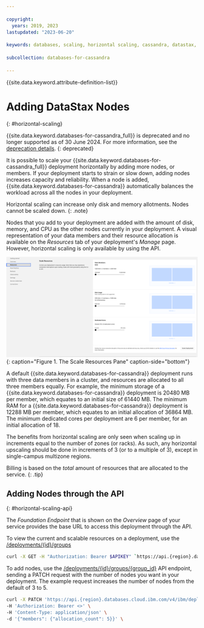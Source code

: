 ```yaml
---

copyright:
  years: 2019, 2023
lastupdated: "2023-06-20"

keywords: databases, scaling, horizontal scaling, cassandra, datastax, dse, datastax horizontal scaling, cassandra horizontal scaling

subcollection: databases-for-cassandra

---
```


{{site.data.keyword.attribute-definition-list}}

# Adding DataStax Nodes
{: #horizontal-scaling}

{{site.data.keyword.databases-for-cassandra_full}} is deprecated and no longer supported as of 30 June 2024. For more information, see the [deprecation details](/docs/databases-for-cassandra?topic=databases-for-cassandra-deprecation#dep_details).
{: deprecated}

It is possible to scale your {{site.data.keyword.databases-for-cassandra_full}} deployment horizontally by adding more nodes, or members. If your deployment starts to strain or slow down, adding nodes increases capacity and reliability. When a node is added, {{site.data.keyword.databases-for-cassandra}} automatically balances the workload across all the nodes in your deployment.

Horizontal scaling can increase only disk and memory allotments. Nodes cannot be scaled down. 
{: .note}

Nodes that you add to your deployment are added with the amount of disk, memory, and CPU as the other nodes currently in your deployment. A visual representation of your data members and their resource allocation is available on the _Resources_ tab of your deployment's _Manage_ page. However, horizontal scaling is only available by using the API.

![The Scale Resources Pane in _Resources_](images/settings-scaling.png){: caption="Figure 1. The Scale Resources Pane" caption-side="bottom"}

A default {{site.data.keyword.databases-for-cassandra}} deployment runs with three data members in a cluster, and resources are allocated to all three members equally. For example, the minimum storage of a {{site.data.keyword.databases-for-cassandra}} deployment is 20480 MB per member, which equates to an initial size of 61440 MB. The minimum RAM for a {{site.data.keyword.databases-for-cassandra}} deployment is 12288 MB per member, which equates to an initial allocation of 36864 MB. The minimum dedicated cores per deployment are 6 per member, for an initial allocation of 18.

The benefits from horizontal scaling are only seen when scaling up in increments equal to the number of zones (or racks). As such, any horizontal upscaling should be done in increments of 3 (or to a multiple of 3), except in single-campus multizone regions. 

Billing is based on the _total_ amount of resources that are allocated to the service. 
{: .tip}

## Adding Nodes through the API
{: #horizontal-scaling-api}

The _Foundation Endpoint_ that is shown on the _Overview_ page of your service provides the base URL to access this deployment through the API.

To view the current and scalable resources on a deployment, use the [/deployments/{id}/groups](https://cloud.ibm.com/apidocs/cloud-databases-api#get-currently-available-scaling-groups-from-a-depl)
```sh
curl -X GET -H "Authorization: Bearer $APIKEY" `https://api.{region}.databases.cloud.ibm.com/v4/ibm/deployments/{id}/groups'
```

To add nodes, use the [/deployments/{id}/groups/{group_id}](https://cloud.ibm.com/apidocs/cloud-databases-api#set-scaling-values-on-a-specified-group) API endpoint, sending a PATCH request with the number of nodes you want in your deployment. The example request increases the number of nodes from the default of 3 to 5.
```sh
curl -X PATCH 'https://api.{region}.databases.cloud.ibm.com/v4/ibm/deployments/{id}/groups/member' \
-H 'Authorization: Bearer <>' \
-H 'Content-Type: application/json' \
-d '{"members": {"allocation_count": 5}}' \
```
